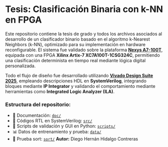 # Tesis: Clasificación Binaria con k-NN en FPGA

Este repositorio contiene la tesis de grado y todos los archivos asociados al desarrollo de un clasificador binario basado en el algoritmo k-Nearest Neighbors (k-NN), optimizado para su implementación en hardware reconfigurable. El sistema fue validado sobre la plataforma [**Nexys A7-100T**](https://digilent.com/reference/programmable-logic/nexys-a7/start?srsltid=AfmBOoqf_FrmcyYs-1_0JpY8YCNReaJSgqceUCSAD_rY0u2UjFuO4G22), equipada con una FPGA **Xilinx Artix-7 XC7A100T-1CSG324C**, permitiendo una clasificación determinista en tiempo real mediante lógica digital personalizada.

Todo el flujo de diseño fue desarrollado utilizando [**Vivado Design Suite 2025**](https://www.amd.com/es/products/software/adaptive-socs-and-fpgas/vivado.html), empleando descripciones HDL en **SystemVerilog**, integrando bloques mediante **IP Integrator** y validando el comportamiento mediante herramientas como **Integrated Logic Analyzer (ILA)**.

### Estructura del repositorio:

- 📄 Documentación: [`doc/`](doc/)
- 🔧 Códigos RTL en SystemVerilog: [`src/`](src/)
- 🧪 Scripts de validación y GUI en Python: [`scripts/`](scripts/)
- 📊 Datos de entrenamiento y prueba: [`data/`](data/)
- 🔀 Prueba sort: [`sort/`](sort/)
**Autor:** Diego Hernán Hidalgo Contreras
